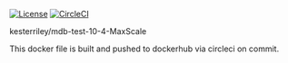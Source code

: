 [![License](https://img.shields.io/badge/License-Apache%202.0-blue.svg)](https://opensource.org/licenses/Apache-2.0)
[![CircleCI](https://circleci.com/gh/kesterriley/maxscale-server-dockerfile.svg?style=shield)](https://circleci.com/gh/kesterriley/maxscale-server-dockerfile)

kesterriley/mdb-test-10-4-MaxScale

This docker file is built and pushed to dockerhub via circleci on commit.
